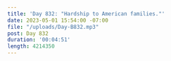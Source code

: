 ```yaml
---
title: 'Day 832: "Hardship to American families."'
date: 2023-05-01 15:54:00 -07:00
file: "/uploads/Day-B832.mp3"
post: Day 832
duration: '00:04:51'
length: 4214350
---
```


